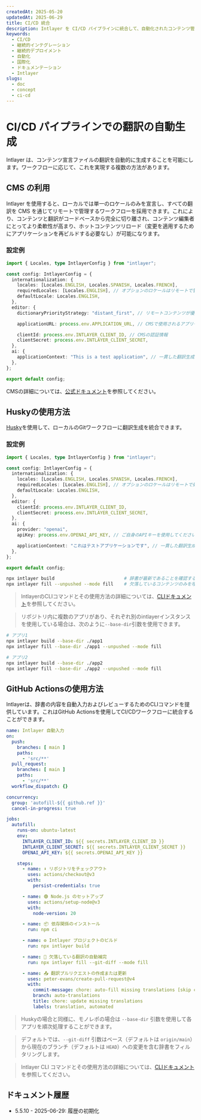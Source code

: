 ```yaml
---
createdAt: 2025-05-20
updatedAt: 2025-06-29
title: CI/CD 統合
description: Intlayer を CI/CD パイプラインに統合して、自動化されたコンテンツ管理とデプロイメントを実現する方法を学びます。
keywords:
  - CI/CD
  - 継続的インテグレーション
  - 継続的デプロイメント
  - 自動化
  - 国際化
  - ドキュメンテーション
  - Intlayer
slugs:
  - doc
  - concept
  - ci-cd
---
```


# CI/CD パイプラインでの翻訳の自動生成

Intlayer は、コンテンツ宣言ファイルの翻訳を自動的に生成することを可能にします。ワークフローに応じて、これを実現する複数の方法があります。

## CMS の利用

Intlayer を使用すると、ローカルでは単一のロケールのみを宣言し、すべての翻訳を CMS を通じてリモートで管理するワークフローを採用できます。これにより、コンテンツと翻訳がコードベースから完全に切り離され、コンテンツ編集者にとってより柔軟性が高まり、ホットコンテンツリロード（変更を適用するためにアプリケーションを再ビルドする必要なし）が可能になります。

### 設定例

```ts fileName="intlayer.config.ts"
import { Locales, type IntlayerConfig } from "intlayer";

const config: IntlayerConfig = {
  internationalization: {
    locales: [Locales.ENGLISH, Locales.SPANISH, Locales.FRENCH],
    requiredLocales: [Locales.ENGLISH], // オプションのロケールはリモートで管理されます
    defaultLocale: Locales.ENGLISH,
  },
  editor: {
    dictionaryPriorityStrategy: "distant_first", // リモートコンテンツが優先されます

    applicationURL: process.env.APPLICATION_URL, // CMSで使用されるアプリケーションのURL

    clientId: process.env.INTLAYER_CLIENT_ID, // CMSの認証情報
    clientSecret: process.env.INTLAYER_CLIENT_SECRET,
  },
  ai: {
    applicationContext: "This is a test application", // 一貫した翻訳生成を支援します
  },
};

export default config;
```

CMSの詳細については、[公式ドキュメント](https://github.com/aymericzip/intlayer/blob/main/docs/docs/ja/intlayer_CMS.md)を参照してください。

## Huskyの使用方法

[Husky](https://typicode.github.io/husky/)を使用して、ローカルのGitワークフローに翻訳生成を統合できます。

### 設定例

```ts fileName="intlayer.config.ts"
import { Locales, type IntlayerConfig } from "intlayer";

const config: IntlayerConfig = {
  internationalization: {
    locales: [Locales.ENGLISH, Locales.SPANISH, Locales.FRENCH],
    requiredLocales: [Locales.ENGLISH], // オプションのロケールはリモートで処理されます
    defaultLocale: Locales.ENGLISH,
  },
  editor: {
    clientId: process.env.INTLAYER_CLIENT_ID,
    clientSecret: process.env.INTLAYER_CLIENT_SECRET,
  },
  ai: {
    provider: "openai",
    apiKey: process.env.OPENAI_API_KEY, // ご自身のAPIキーを使用してください

    applicationContext: "これはテストアプリケーションです", // 一貫した翻訳生成を確保するのに役立ちます
  },
};

export default config;
```

```bash fileName=".husky/pre-push"
npx intlayer build                          # 辞書が最新であることを確認するため
npx intlayer fill --unpushed --mode fill    # 欠落しているコンテンツのみを埋め、既存のものは更新しません
```

> IntlayerのCLIコマンドとその使用方法の詳細については、[CLIドキュメント](https://github.com/aymericzip/intlayer/blob/main/docs/docs/ja/intlayer_cli.md)を参照してください。

> リポジトリ内に複数のアプリがあり、それぞれ別のintlayerインスタンスを使用している場合は、次のように`--base-dir`引数を使用できます。

```bash fileName=".husky/pre-push"
# アプリ1
npx intlayer build --base-dir ./app1
npx intlayer fill --base-dir ./app1 --unpushed --mode fill

# アプリ2
npx intlayer build --base-dir ./app2
npx intlayer fill --base-dir ./app2 --unpushed --mode fill
```

## GitHub Actionsの使用方法

Intlayerは、辞書の内容を自動入力およびレビューするためのCLIコマンドを提供しています。これはGitHub Actionsを使用してCI/CDワークフローに統合することができます。

```yaml fileName=".github/workflows/intlayer-translate.yml"
name: Intlayer 自動入力
on:
  push:
    branches: [ main ]
    paths:
      - 'src/**'
  pull_request:
    branches: [ main ]
    paths:
      - 'src/**'
  workflow_dispatch: {}

concurrency:
  group: 'autofill-${{ github.ref }}'
  cancel-in-progress: true

jobs:
  autofill:
    runs-on: ubuntu-latest
    env:
      INTLAYER_CLIENT_ID: ${{ secrets.INTLAYER_CLIENT_ID }}
      INTLAYER_CLIENT_SECRET: ${{ secrets.INTLAYER_CLIENT_SECRET }}
      OPENAI_API_KEY: ${{ secrets.OPENAI_API_KEY }}

    steps:
      - name: ⬇️ リポジトリをチェックアウト
        uses: actions/checkout@v3
        with:
          persist-credentials: true

      - name: 🟢 Node.js のセットアップ
        uses: actions/setup-node@v3
        with:
          node-version: 20

      - name: 📦 依存関係のインストール
        run: npm ci

      - name: ⚙️ Intlayer プロジェクトのビルド
        run: npx intlayer build

      - name: 🤖 欠落している翻訳の自動補完
        run: npx intlayer fill --git-diff --mode fill

      - name: 📤 翻訳プルリクエストの作成または更新
        uses: peter-evans/create-pull-request@v4
        with:
          commit-message: chore: auto-fill missing translations [skip ci]
          branch: auto-translations
          title: chore: update missing translations
          labels: translation, automated
```

> Huskyの場合と同様に、モノレポの場合は `--base-dir` 引数を使用して各アプリを順次処理することができます。

> デフォルトでは、`--git-diff` 引数はベース（デフォルトは `origin/main`）から現在のブランチ（デフォルトは `HEAD`）への変更を含む辞書をフィルタリングします。

> Intlayer CLI コマンドとその使用方法の詳細については、[CLIドキュメント](https://github.com/aymericzip/intlayer/blob/main/docs/docs/ja/intlayer_cli.md)を参照してください。

## ドキュメント履歴

- 5.5.10 - 2025-06-29: 履歴の初期化
